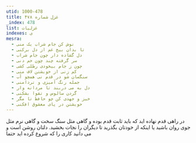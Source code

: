 ```yaml
---
utid: 1000-478
title: غزل شماره ۴۷۸
_index: 478
list: غزلیات
indexes: ی
mesra:
  - نوش کن جام شراب یک منی
  - تا بدان بیخ غم از دل برکنی
  - دل گشاده دار چون جام شراب
  - سر گرفته چند چون خم دنی
  - چون ز جام بیخودی رطلی کشی
  - کم زنی از خویشتن لاف منی
  - سنگسان شو در قدم نی همچو آب
  - جمله رنگ آمیزی و تردامنی
  - دل به می دربند تا مردانه وار
  - گردن سالوس و تقوا بشکنی
  - خیز و جهدی کن چو حافظ تا مگر
  - خویشتن در پای معشوق افکنی
---
```

در راهی قدم نهاده اید که باید ثابت قدم بوده و گاهی مثل سنگ سخت و گاهی نرم مثل جوی روان باشید یا اینکه از خودتان بگذرید تا دیگران را نجات بخشید. دلتان روشن است و می دانید کاری را که شروع کرده اید حتما
